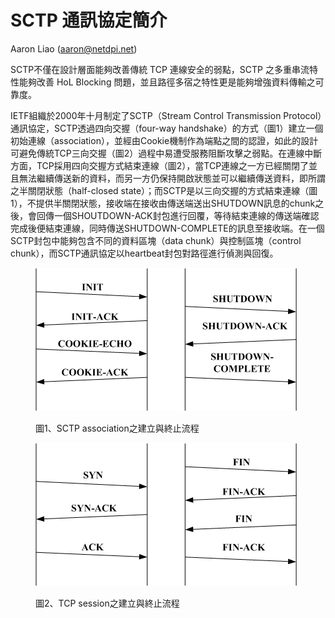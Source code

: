 # SCTP 通訊協定簡介

Aaron Liao (aaron@netdpi.net)

SCTP不僅在設計層面能夠改善傳統 TCP 連線安全的弱點，SCTP 之多重串流特性能夠改善 HoL Blocking 問題，並且路徑多宿之特性更是能夠增強資料傳輸之可靠度。

IETF組織於2000年十月制定了SCTP（Stream Control Transmission Protocol）通訊協定，SCTP透過四向交握（four-way handshake）的方式（圖1）建立一個初始連線（association），並經由Cookie機制作為端點之間的認證，如此的設計可避免傳統TCP三向交握（圖2）過程中易遭受服務阻斷攻擊之弱點。在連線中斷方面，TCP採用四向交握方式結束連線（圖2），當TCP連線之一方已經關閉了並且無法繼續傳送新的資料，而另一方仍保持開啟狀態並可以繼續傳送資料，即所謂之半關閉狀態（half-closed state）；而SCTP是以三向交握的方式結束連線（圖1），不提供半關閉狀態，接收端在接收由傳送端送出SHUTDOWN訊息的chunk之後，會回傳一個SHOUTDOWN-ACK封包進行回覆，等待結束連線的傳送端確認完成後便結束連線，同時傳送SHUTDOWN-COMPLETE的訊息至接收端。在一個SCTP封包中能夠包含不同的資料區塊（data chunk）與控制區塊（control chunk），而SCTP通訊協定以heartbeat封包對路徑進行偵測與回復。



<figure><img src="../../.gitbook/assets/image (8).png" alt=""><figcaption><p>圖1、SCTP association之建立與終止流程</p></figcaption></figure>



<figure><img src="../../.gitbook/assets/image (1).png" alt=""><figcaption><p>圖2、TCP session之建立與終止流程</p></figcaption></figure>
